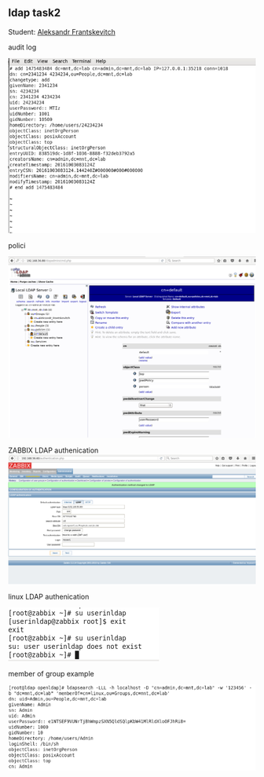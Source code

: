 ## ldap task2

Student: [Aleksandr Frantskevitch](https://upsa.epam.com/workload/employeeView.do?employeeId=4060741400038672408#emplTab=general)

audit log

![myimage-alt-tag](/screens/Screenshot-1.png)

polici

![myimage-alt-tag](/screens/Screenshot-2.png)

ZABBIX LDAP authenication
![myimage-alt-tag](/screens/Screenshot-6.png)

linux LDAP authenication

![myimage-alt-tag](/screens/Screenshot-8.png)

member of group example

![myimage-alt-tag](/screens/Screenshot-14.png)
